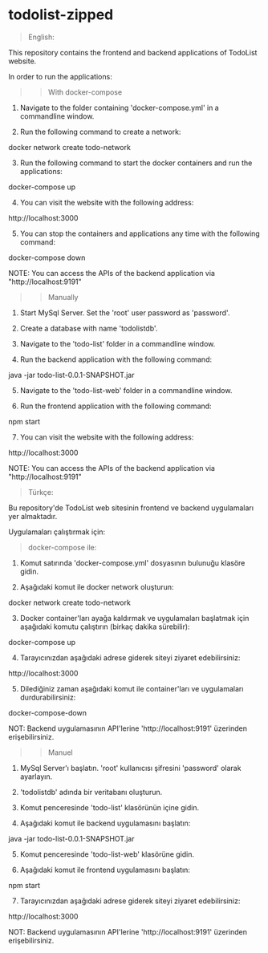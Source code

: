 # todolist-zipped

> English:

This repository contains the frontend and backend applications of TodoList website.

In order to run the applications:

>> With docker-compose

1. Navigate to the folder containing 'docker-compose.yml' in a commandline window.

2. Run the following command to create a network:

docker network create todo-network

3. Run the following command to start the docker containers and run the applications:

docker-compose up

4. You can visit the website with the following address:

http://localhost:3000

5. You can stop the containers and applications any time with the following command:

docker-compose down

NOTE: You can access the APIs of the backend application via "http://localhost:9191"


>> Manually

1. Start MySql Server. Set the 'root' user password as 'password'.

2. Create a database with name 'todolistdb'.

3. Navigate to the 'todo-list' folder in a commandline window.

4. Run the backend application with the following command: 

java -jar todo-list-0.0.1-SNAPSHOT.jar

5. Navigate to the 'todo-list-web' folder in a commandline window.

6. Run the frontend application with the following command:

npm start

7. You can visit the website with the following address:

http://localhost:3000

NOTE: You can access the APIs of the backend application via "http://localhost:9191"




> Türkçe:

Bu repository'de TodoList web sitesinin frontend ve backend uygulamaları yer almaktadır.

Uygulamaları çalıştırmak için:

> docker-compose ile:

1. Komut satırında 'docker-compose.yml' dosyasının bulunuğu klasöre gidin.

2. Aşağıdaki komut ile docker network oluşturun:

docker network create todo-network

3. Docker container'ları ayağa kaldırmak ve uygulamaları başlatmak için aşağıdaki komutu çalıştırın (birkaç dakika sürebilir):

docker-compose up

4. Tarayıcınızdan aşağıdaki adrese giderek siteyi ziyaret edebilirsiniz:

http://localhost:3000

5. Dilediğiniz zaman aşağıdaki komut ile container'ları ve uygulamaları durdurabilirsiniz:

docker-compose-down

NOT: Backend uygulamasının API'lerine 'http://localhost:9191' üzerinden erişebilirsiniz.


>> Manuel

1. MySql Server'ı başlatın. 'root' kullanıcısı şifresini 'password' olarak ayarlayın.

2. 'todolistdb' adında bir veritabanı oluşturun.

3. Komut penceresinde 'todo-list' klasörünün içine gidin.

4. Aşağıdaki komut ile backend uygulamasını başlatın:

java -jar todo-list-0.0.1-SNAPSHOT.jar

5. Komut penceresinde 'todo-list-web' klasörüne gidin.

6. Aşağıdaki komut ile frontend uygulamasını başlatın:

npm start

7. Tarayıcınızdan aşağıdaki adrese giderek siteyi ziyaret edebilirsiniz:

http://localhost:3000

NOT: Backend uygulamasının API'lerine 'http://localhost:9191' üzerinden erişebilirsiniz.

